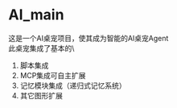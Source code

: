 # AI_main

这是一个AI桌宠项目，使其成为智能的AI桌宠Agent\
此桌宠集成了基本的\
1. 脚本集成
2. MCP集成可自主扩展
3. 记忆模块集成（递归式记忆系统）
4. 其它图形扩展
